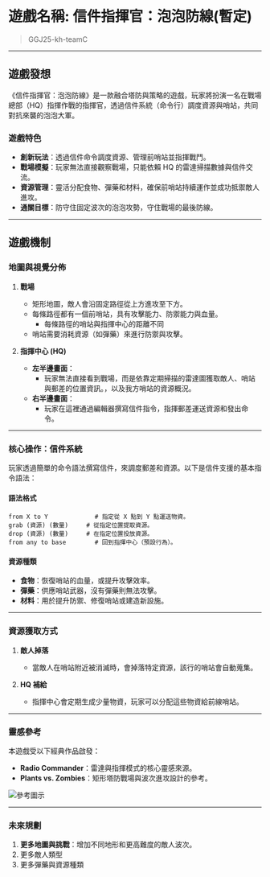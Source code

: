 
# **遊戲名稱**: **信件指揮官：泡泡防線(暫定)**

> GGJ25-kh-teamC
---

## **遊戲發想**  
《信件指揮官：泡泡防線》是一款融合塔防與策略的遊戲，玩家將扮演一名在戰場總部（HQ）指揮作戰的指揮官，透過信件系統（命令行）調度資源與哨站，共同對抗來襲的泡泡大軍。  

### **遊戲特色**  
- **創新玩法**：透過信件命令調度資源、管理前哨站並指揮戰鬥。  
- **戰場模擬**：玩家無法直接觀察戰場，只能依賴 HQ 的雷達掃描數據與信件交流。  
- **資源管理**：靈活分配食物、彈藥和材料，確保前哨站持續運作並成功抵禦敵人進攻。  
- **通關目標**：防守住固定波次的泡泡攻勢，守住戰場的最後防線。  

---

## **遊戲機制**  

### **地圖與視覺分佈**  

1. **戰場**  
     - 矩形地圖，敵人會沿固定路徑從上方進攻至下方。
     - 每條路徑都有一個前哨站，具有攻擊能力、防禦能力與血量。 
         - 每條路徑的哨站與指揮中心的距離不同 
     - 哨站需要消耗資源（如彈藥）來進行防禦與攻擊。  
  
2. **指揮中心 (HQ)**   
   - **左半邊畫面**：  
     - 玩家無法直接看到戰場，而是依靠定期掃描的雷達圖獲取敵人、哨站與郵差的位置資訊。，以及我方哨站的資源概況。
   - **右半邊畫面**：
     - 玩家在這裡通過編輯器撰寫信件指令，指揮郵差運送資源和發出命令。

---

### **核心操作：信件系統**  
玩家透過簡單的命令語法撰寫信件，來調度郵差和資源。以下是信件支援的基本指令語法：  

#### **語法格式**  
```plaintext
from X to Y             # 指定從 X 點到 Y 點運送物資。
grab (資源) (數量)     # 從指定位置提取資源。
drop (資源) (數量)     # 在指定位置投放資源。
from any to base        # 回到指揮中心（預設行為）。
```  

#### **資源種類**  
- **食物**：恢復哨站的血量，或提升攻擊效率。  
- **彈藥**：供應哨站武器，沒有彈藥則無法攻擊。  
- **材料**：用於提升防禦、修復哨站或建造新設施。  

---

### **資源獲取方式**  
1. **敵人掉落**  
   - 當敵人在哨站附近被消滅時，會掉落特定資源，該行的哨站會自動蒐集。  

2. **HQ 補給**  
   - 指揮中心會定期生成少量物資，玩家可以分配這些物資給前線哨站。  

---

### **靈感參考**  
本遊戲受以下經典作品啟發：  
- **Radio Commander**：雷達與指揮模式的核心靈感來源。  
- **Plants vs. Zombies**：矩形塔防戰場與波次進攻設計的參考。  

![參考圖示](https://i.ytimg.com/vi/JghTQXQ2toI/maxresdefault.jpg)  

---

### **未來規劃**  
1. **更多地圖與挑戰**：增加不同地形和更高難度的敵人波次。  
2. 更多敵人類型
3. 更多彈藥與資源種類
